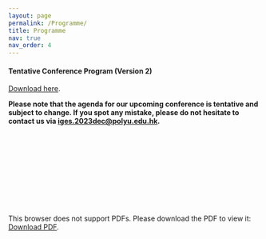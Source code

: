 ```yaml
---
layout: page
permalink: /Programme/
title: Programme
nav: true
nav_order: 4
---
```




#### Tentative Conference Program (Version 2)  ####

[Download here](../assets/pdf/IGES2023_Program_V2.pdf).


**Please note that the agenda for our upcoming conference is tentative and subject to change. If you spot any mistake, please do not hesitate to contact us via iges.2023dec@polyu.edu.hk.**



<object data="https://iges2023.github.io/assets/pdf/IGES2023_Program_V2.pdf" type="application/pdf" width="100%" height="800px">
    <embed src="https://iges2023.github.io/assets/pdf/IGES2023_Program_V2.pdf">
        <p>This browser does not support PDFs. Please download the PDF to view it: <a href="https://iges2023.github.io/assets/pdf/IGES2023_Program_V2.pdf">Download PDF</a>.</p>
    </embed>
</object>


<!-- | **Date**{: .h5} | **Event**{: .h5} |
| :-----: | :-----: |
| **November 30** | **Registration** |
| **December 1** | **Scientific program** |
| **December 2** | **Scientific program** |
| **December 3** | **Field trip (optional)** |
| **December 4** | **Field trip (optional)** |
{: .table}
{: .table-striped} -->


<!-- | **Time (HKT)**{: .h5} | **Event**{: .h5} |
| :-----: | :-----: |
| 8:50 | **Introduction and opening remarks** |
| 9:00 | **Keynote**  |
| 9:30 | **Keynote**  |
| 10:00 | **Keynote** |
| 11:00 | **Panel discussion** |
| 12:00 | **Contributed talk**: Contributed talk 1: TBC|
| 12:10 | **Contributed talk**: Contributed talk 2: TBC|
| 12:20 | **Contributed talk**: Contributed talk 3: TBC|
| 12:30 | **Lunch break** |
| 13:30 | **Keynote** |
| 14:00 | **Keynote** |
| 14:30 | **Contributed talk**: Contributed talk 1: TBC |
| 14:40 | **Contributed talk**: Contributed talk 1: TBC|
| 14:50 | **Contributed talk**: Contributed talk 1: TBC |
| 15:55 | **Award announcement** |
| 16:00 | **Keynote** |
| 16:30 | **Keynote** |
{: .table}
{: .table-striped} -->
